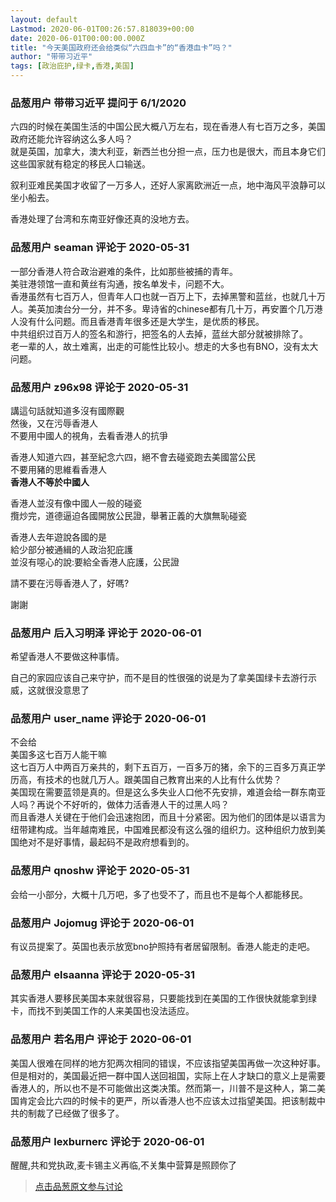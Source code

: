 ```yaml
---
layout: default
Lastmod: 2020-06-01T00:26:57.818039+00:00
date: 2020-06-01T00:00:00.000Z
title: "今天美国政府还会给类似“六四血卡”的“香港血卡”吗？"
author: "带带习近平"
tags: [政治庇护,绿卡,香港,美国]
---
```



### 品葱用户 **带带习近平** 提问于 6/1/2020
    
六四的时候在美国生活的中国公民大概八万左右，现在香港人有七百万之多，美国政府还能允许容纳这么多人吗？  
就是英国，加拿大，澳大利亚，新西兰也分担一点，压力也是很大，而且本身它们这些国家就有稳定的移民人口输送。  
  
叙利亚难民美国才收留了一万多人，还好人家离欧洲近一点，地中海风平浪静可以坐小船去。  
  
香港处理了台湾和东南亚好像还真的没地方去。
    
                

### 品葱用户 **seaman** 评论于 2020-05-31
        
一部分香港人符合政治避难的条件，比如那些被捕的青年。  
美驻港领馆一直和黄丝有沟通，按名单发卡，问题不大。  
香港虽然有七百万人，但青年人口也就一百万上下，去掉黑警和蓝丝，也就几十万人。美英加澳台分一分，并不多。卑诗省的chinese都有几十万，再安置个几万港人没有什么问题。而且香港青年很多还是大学生，是优质的移民。  
中共组织过百万人的签名和游行，把签名的人去掉，蓝丝大部分就被排除了。  
老一辈的人，故土难离，出走的可能性比较小。想走的大多也有BNO，没有太大问题。
        
                

### 品葱用户 **z96x98** 评论于 2020-05-31
        
講這句話就知道多沒有國際觀  
然後，又在污辱香港人  
不要用中國人的視角，去看香港人的抗爭  
  
香港人知道六四，甚至紀念六四，絕不會去碰瓷跑去美國當公民  
不要用豬的思維看香港人  
**香港人不等於中國人**  
  
香港人並沒有像中國人一般的碰瓷  
攬炒完，道德逼迫各國開放公民證，舉著正義的大旗無恥碰瓷  
  
香港人去年遊說各國的是  
給少部分被通緝的人政治犯庇護  
並沒有噁心的說:要給全香港人庇護，公民證  
  
請不要在污辱香港人了，好嗎?  
  
謝謝
        
                

### 品葱用户 **后入习明泽** 评论于 2020-06-01
        
希望香港人不要做这种事情。  
  
自己的家园应该自己来守护，而不是目的性很强的说是为了拿美国绿卡去游行示威，这就很没意思了
        
                

### 品葱用户 **user_name** 评论于 2020-06-01
        
不会给  
美国多这七百万人能干嘛  
这七百万人中两百万亲共的，剩下五百万，一百多万的猪，余下的三百多万真正学历高，有技术的也就几万人。跟美国自己教育出来的人比有什么优势？  
美国现在需要蓝领是真的。但是这么多失业人口他不先安排，难道会给一群东南亚人吗？再说个不好听的，做体力活香港人干的过黑人吗？  
而且香港人关键在于他们会迅速抱团，而且十分紧密。因为他们的团体是以语言为纽带建构成。当年越南难民，中国难民都没有这么强的组织力。这种组织力放到美国绝对不是好事情，最起码不是政府想看到的。
        
                

### 品葱用户 **qnoshw** 评论于 2020-05-31
        
会给一小部分，大概十几万吧，多了也受不了，而且也不是每个人都能移民。
        
                

### 品葱用户 **Jojomug** 评论于 2020-06-01
        
有议员提案了。英国也表示放宽bno护照持有者居留限制。香港人能走的走吧。
        
                

### 品葱用户 **elsaanna** 评论于 2020-05-31
        
其实香港人要移民美国本来就很容易，只要能找到在美国的工作很快就能拿到绿卡，而找不到美国工作的人来美国也没法适应。
        
                

### 品葱用户 **若名用户** 评论于 2020-06-01
        
美国人很难在同样的地方犯两次相同的错误，不应该指望美国再做一次这种好事。  
但是相对的，美国最近把一群中国人送回祖国，实际上在人才缺口的意义上是需要香港人的，所以也不是不可能做出这类决策。然而第一，川普不是这种人，第二美国肯定会比六四的时候卡的更严，所以香港人也不应该太过指望美国。把该制裁中共的制裁了已经做了很多了。
        
                

### 品葱用户 **lexburnerc** 评论于 2020-06-01
        
醒醒,共和党执政,麦卡锡主义再临,不关集中营算是照顾你了
        
                





> [点击品葱原文参与讨论](https://pincong.rocks/question/26457)

